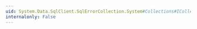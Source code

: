 ```yaml
---
uid: System.Data.SqlClient.SqlErrorCollection.System#Collections#ICollection#IsSynchronized
internalonly: False
---
```

